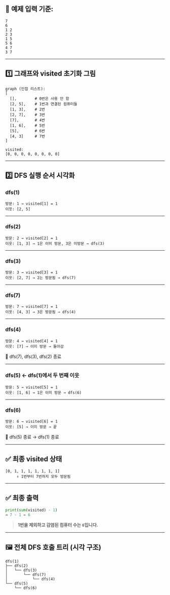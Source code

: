 ## 🧪 예제 입력 기준:

```
7
6
1 2
2 3
1 5
5 6
4 7
3 7
```

---

## 1️⃣ 그래프와 visited 초기화 그림

```plaintext
graph (인접 리스트):
[
  [],        # 0번은 사용 안 함
  [2, 5],    # 1번과 연결된 컴퓨터들
  [1, 3],    # 2번
  [2, 7],    # 3번
  [7],       # 4번
  [1, 6],    # 5번
  [5],       # 6번
  [4, 3]     # 7번
]

visited:
[0, 0, 0, 0, 0, 0, 0, 0]
```

---

## 2️⃣ DFS 실행 순서 시각화

### dfs(1)
```plaintext
방문: 1 → visited[1] = 1
이웃: [2, 5]
```

---

### dfs(2)
```plaintext
방문: 2 → visited[2] = 1
이웃: [1, 3] → 1은 이미 방문, 3은 미방문 → dfs(3)
```

---

### dfs(3)
```plaintext
방문: 3 → visited[3] = 1
이웃: [2, 7] → 2는 방문됨 → dfs(7)
```

---

### dfs(7)
```plaintext
방문: 7 → visited[7] = 1
이웃: [4, 3] → 3은 방문됨 → dfs(4)
```

---

### dfs(4)
```plaintext
방문: 4 → visited[4] = 1
이웃: [7] → 이미 방문 → 돌아감
```

🔁 dfs(7), dfs(3), dfs(2) 종료

---

### dfs(5) ← dfs(1)에서 두 번째 이웃
```plaintext
방문: 5 → visited[5] = 1
이웃: [1, 6] → 1은 이미 방문 → dfs(6)
```

---

### dfs(6)
```plaintext
방문: 6 → visited[6] = 1
이웃: [5] → 이미 방문 → 끝
```

🔁 dfs(5) 종료 → dfs(1) 종료

---

## ✅ 최종 visited 상태

```plaintext
[0, 1, 1, 1, 1, 1, 1, 1]
     ↑ 1번부터 7번까지 모두 방문됨
```

---

## ✅ 최종 출력

```python
print(sum(visited) - 1)
→ 7 - 1 = 6
```

> **1번을 제외하고 감염된 컴퓨터 수는 `6`입니다.**

---

## 🖼️ 전체 DFS 호출 트리 (시각 구조)

```
dfs(1)
├── dfs(2)
│   └── dfs(3)
│       └── dfs(7)
│           └── dfs(4)
└── dfs(5)
    └── dfs(6)
```